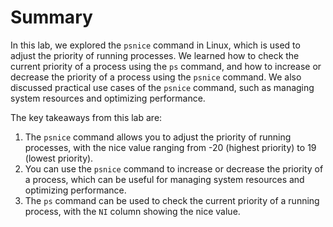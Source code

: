 # Summary

In this lab, we explored the `psnice` command in Linux, which is used to adjust the priority of running processes. We learned how to check the current priority of a process using the `ps` command, and how to increase or decrease the priority of a process using the `psnice` command. We also discussed practical use cases of the `psnice` command, such as managing system resources and optimizing performance.

The key takeaways from this lab are:

1. The `psnice` command allows you to adjust the priority of running processes, with the nice value ranging from -20 (highest priority) to 19 (lowest priority).
2. You can use the `psnice` command to increase or decrease the priority of a process, which can be useful for managing system resources and optimizing performance.
3. The `ps` command can be used to check the current priority of a running process, with the `NI` column showing the nice value.
